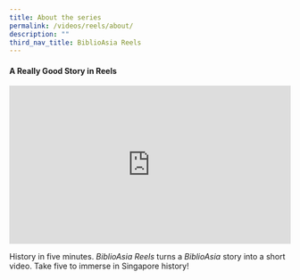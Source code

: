 ```yaml
---
title: About the series
permalink: /videos/reels/about/
description: ""
third_nav_title: BiblioAsia Reels
---
```

#### A Really Good Story in Reels

<style>.embed-container {position: relative; padding-bottom: 56.25%; height: 0; overflow: hidden; max-width: 100%; } .embed-container iframe, .embed-container object, .embed-container embed { position: absolute; top: 0; left: 0; width: 100%; height: 100%; }</style><div class="embed-container"><iframe src="https://www.youtube.com/embed/jQjegt2YxCc" frameborder="0" allowfullscreen=""></iframe></div>

History in five minutes. 
*BiblioAsia Reels* turns a *BiblioAsia* story into a short video. Take five  to immerse in Singapore history!